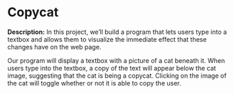 # Copycat

**Description:** In this project, we’ll build a program that lets users type into a textbox and allows them to visualize the immediate effect that these changes have on the web page.

Our program will display a textbox with a picture of a cat beneath it. When users type into the textbox, a copy of the text will appear below the cat image, suggesting that the cat is being a copycat. Clicking on the image of the cat will toggle whether or not it is able to copy the user.

